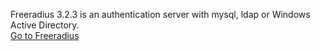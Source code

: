Freeradius 3.2.3 is an authentication server with  mysql, ldap or Windows Active Directory.  
[Go to Freeradius](../../../Freeradius/wiki/01Freeradius)  
